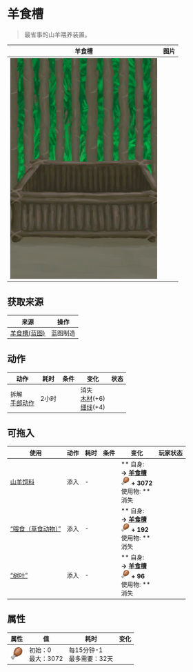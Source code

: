 # 羊食槽  
> 最省事的山羊喂养装置。  
  
  羊食槽  |   图片   
 ----  |  ----:   
   |  ![](Sprite/FeedingTroughEmpty.png)   
  
## 获取来源  
来源  |  操作  
----  |  ----  
[羊食槽(蓝图)](Bp_GoatFeeder.md)  |  蓝图制造  
## 动作  
动作  |  耗时  |  条件  |  变化  |  状态  
----  |  ----  |  ----  |  ----  |  ----  
拆解<br>[手部动作](HandAction.md)  |  2小时  |    |  消失<br>[木材](Wood.md)(+6)<br>[细线](CordFiber.md)(+4)<br>  |    
## 可拖入  
使用  |  动作  |  耗时  |  条件  |  变化  |  玩家状态  
----  |  ----  |  ----  |  ----  |  ----  |  ----  
[山羊饲料](FeedGoat.md)  |  添入  |  -  |    |  ** 自身: **<br>→ [羊食槽](GoatFeeder.md)<br><img decoding="async" src="Sprite/Hunger.png" href="a.md" style="max-width:20px;max-height:20px;"> + 3072<br>** 使用物: **<br>消失  |    
[“喂食（草食动物）”](tag_FeedHerb.md)  |  添入  |  -  |    |  ** 自身: **<br>→ [羊食槽](GoatFeeder.md)<br><img decoding="async" src="Sprite/Hunger.png" href="a.md" style="max-width:20px;max-height:20px;"> + 192<br>** 使用物: **<br>消失  |    
[“树叶”](tag_Leaves.md)  |  添入  |  -  |    |  ** 自身: **<br>→ [羊食槽](GoatFeeder.md)<br><img decoding="async" src="Sprite/Hunger.png" href="a.md" style="max-width:20px;max-height:20px;"> + 96<br>** 使用物: **<br>消失  |    
## 属性   
属性  |  值  |  耗时  |  变化  
----  |  ----  |  ----  |  ----  
<img decoding="async" src="Sprite/Hunger.png" href="a.md" style="max-width:30px;max-height:30px;">  |  初始：0<br>最大：3072  |  每15分钟-1<br>最多需要：32天  |    
